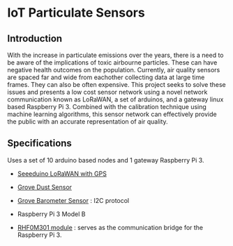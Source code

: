 # IoT Particulate Sensors

## Introduction 
With the increase in particulate emissions over the years, there is a need to be aware of the implications of toxic airbourne particles. These can have negative health outcomes on the population. Currently, air quality sensors are spaced far and wide from eachother collecting data at large time frames. They can also be often expensive. This project seeks to solve these issues and presents a low cost sensor network using a novel network communication known as LoRaWAN, a set of arduinos, and a gateway linux based Raspberry Pi 3. Combined with the calibration technique using machine learning algorithms, this sensor network can effectively provide the public with an accurate representation of air quality.

## Specifications
Uses a set of 10 arduino based nodes and 1 gateway Raspberry Pi 3.

- [Seeeduino LoRaWAN with GPS](https://m.seeedstudio.com/productDetail/2781/)
- [Grove Dust Sensor](https://www.seeedstudio.com/Grove-Dust-Sensor-p-1050.html/) 
- [Grove Barometer Sensor](https://www.seeedstudio.com/depot/Grove-Barometer-Sensor-BMP280-p-2652.html/) : I2C protocol

- Raspberry Pi 3 Model B
- [RHF0M301 module](http://www.risinghf.com/#/product-details?product_id=6&lang=en/) : serves as the communication bridge for the Raspberry Pi 3.
